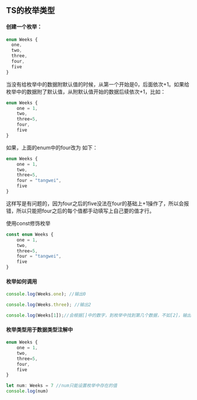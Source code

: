 ## TS的枚举类型



#### 创建一个枚举：

```typescript
enum Weeks {
  one,
  two,
  three,
  four,
  five
}
```

当没有给枚举中的数据附默认值的时候，从第一个开始是0，后面依次+1。如果给枚举中的数据附了默认值，从附默认值开始的数据后续依次+1，比如：

```typescript
enum Weeks {
    one = 1,
    two,
    three=5,
    four,
    five
}

```

如果，上面的enum中的four改为 如下：

```typescript
enum Weeks {
    one = 1,
    two,
    three=5,
    four = "tangwei",
    five
}


```

这样写是有问题的，因为four之后的five没法在four的基础上+1操作了，所以会报错，所以只能把four之后的每个值都手动填写上自己要的值才行。





使用const修饰枚举

```typescript
const enum Weeks {
    one = 1,
    two,
    three=5,
    four = "tangwei",
    five
}

```





#### 枚举如何调用

```typescript
console.log(Weeks.one); //输出0

console.log(Weeks.three); //输出2

console.log(Weeks[1]);//会根据[]中的数字，到枚举中找到第几个数据，不如[2]，输出two
```





#### 枚举类型用于数据类型注解中

```typescript
enum Weeks {
    one = 1,
    two,
    three=5,
    four,
    five
}

let num: Weeks = 7 //num只能设置枚举中存在的值
console.log(num)

```

